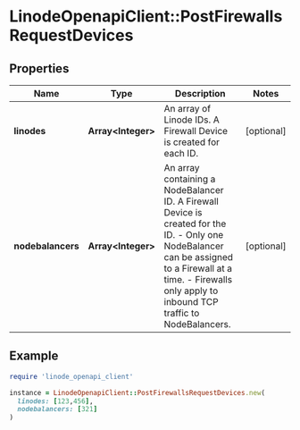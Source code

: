 # LinodeOpenapiClient::PostFirewallsRequestDevices

## Properties

| Name | Type | Description | Notes |
| ---- | ---- | ----------- | ----- |
| **linodes** | **Array&lt;Integer&gt;** | An array of Linode IDs. A Firewall Device is created for each ID. | [optional] |
| **nodebalancers** | **Array&lt;Integer&gt;** | An array containing a NodeBalancer ID. A Firewall Device is created for the ID.  - Only one NodeBalancer can be assigned to a Firewall at a time. - Firewalls only apply to inbound TCP traffic to NodeBalancers. | [optional] |

## Example

```ruby
require 'linode_openapi_client'

instance = LinodeOpenapiClient::PostFirewallsRequestDevices.new(
  linodes: [123,456],
  nodebalancers: [321]
)
```

